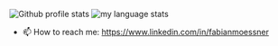 ![Github profile stats](https://github-readme-stats.vercel.app/api?username=moessner&show_icons=true&include_all_commits=true&count_private=true&theme=github_dark&hide_border=true&layout=default&title=MyStats)
![my language stats](https://github-readme-stats.vercel.app/api/top-langs/?username=moessner&layout=compact&exclude_repo=moessner.github.io&langs_count=10&theme=github_dark&hide_border=true)

- 📫 How to reach me: https://www.linkedin.com/in/fabianmoessner

